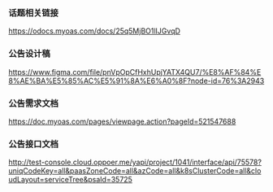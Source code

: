 
### 话题相关链接
https://odocs.myoas.com/docs/25q5MjBO1lIJGvqD


### 公告设计稿
https://www.figma.com/file/pnVpOpCfHxhUpjYATX4QU7/%E8%AF%84%E8%AE%BA%E5%85%AC%E5%91%8A%E6%A0%8F?node-id=76%3A2943

### 公告需求文档
https://doc.myoas.com/pages/viewpage.action?pageId=521547688

### 公告接口文档
http://test-console.cloud.oppoer.me/yapi/project/1041/interface/api/75578?uniqCodeKey=all&paasZoneCode=all&azCode=all&k8sClusterCode=all&cloudLayout=serviceTree&psaId=35725
